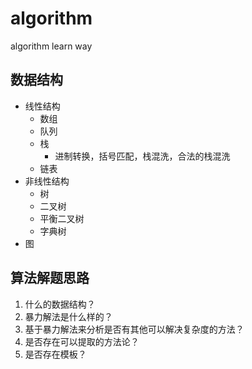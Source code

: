 # algorithm
algorithm learn way

## 数据结构

- 线性结构
  - 数组
  - 队列
  - 栈
    - 进制转换，括号匹配，栈混洗，合法的栈混洗
  - 链表
- 非线性结构
  - 树
  - 二叉树
  - 平衡二叉树
  - 字典树
- 图

## 算法解题思路

1. 什么的数据结构？
2. 暴力解法是什么样的？
3. 基于暴力解法来分析是否有其他可以解决复杂度的方法？
4. 是否存在可以提取的方法论？
5. 是否存在模板？

